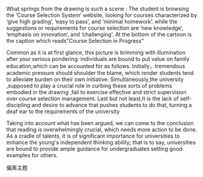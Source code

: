 What springs from the drawing is such a scene :  The student is browsing the ‘Course Selection System’ website, looking for courses characterized by ‘give high grading’, ‘easy to pass’, and ‘minimal homework’. while  the suggestions or requirements for course selection are ‘new knowledge’, ‘emphasis on innovation’, and ‘challenging’. At the bottom of the cartoon is the caption which reads"Course Selection in Progress"

Common as it is at first glance, this picture is brimming with illumination after your serious pondering: individuals are bound to put value on  family education,which can be accounted for as follows. Initially，tremendous academic pressure  should shoulder the blame, which render students tend to alleviate burden on their own initiative. Simultaneously,the university ,supposed to play a crucial role in curbing these sorts of problems embodied in the drawing ,fail to exercise effective and strict supervision over course selection management. Last but not least,It is the lack of self-discipling and desire to advance that pushes students to do that, turning a deaf ear to the requirements of the university

Taking into account what has been argued, we can come to the conclusion that reading is overwhelmingly crucial, which needs more action to be done. As a cradle of talents, it is of significant importance for universities to enhance the young's independent thinking ability; that is to say, universities are bound to provide ample guidance for undergraduates setting good examples for others. 

 偏离主题

